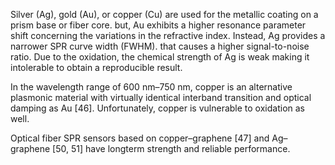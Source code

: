 Silver (Ag), gold (Au), or copper (Cu) are used for the metallic coating on a prism base or fiber core. but, Au exhibits a higher resonance parameter shift concerning the variations in the refractive index. Instead, Ag provides a narrower SPR curve width (FWHM). that causes a higher signal-to-noise ratio. Due to the oxidation, the chemical strength of Ag is weak making it intolerable to obtain a reproducible result.

In the wavelength range of 600 nm–750 nm, copper is an alternative plasmonic material with virtually identical interband transition and optical damping as Au [46]. Unfortunately, copper is vulnerable to oxidation as well.

Optical fiber SPR sensors based on copper–graphene [47] and Ag–graphene [50, 51] have longterm strength and reliable performance.

